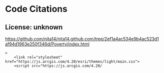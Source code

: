 # Code Citations

## License: unknown
https://github.com/nita14/nita14.github.com/tree/2ef1a4ac534e9b4ac523d1af94d1963e250f346d/Poverty/index.html

```
>
    <link rel="stylesheet" href="https://js.arcgis.com/4.20/esri/themes/light/main.css">
    <script src="https://js.arcgis.com/4.20/
```

